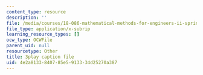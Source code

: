 ```yaml
---
content_type: resource
description: ''
file: /media/courses/18-086-mathematical-methods-for-engineers-ii-spring-2006/4e2a8133840785e5913334d25270a387_xzUOJ-uQ8F0.srt
file_type: application/x-subrip
learning_resource_types: []
ocw_type: OCWFile
parent_uid: null
resourcetype: Other
title: 3play caption file
uid: 4e2a8133-8407-85e5-9133-34d25270a387
---
```

